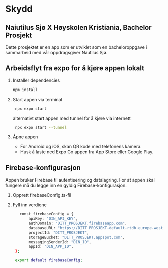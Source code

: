 # Skydd

## Naiutilus Sjø X Høyskolen Kristiania, Bachelor Prosjekt

Dette prosjektet er en app som er utviklet som en bacheloroppgave i sammarbeid med vår oppdragsgiver Nautilus Sjø.

## Arbeidsflyt fra expo for å kjøre appen lokalt

1. Installer dependencies

   ```bash
   npm install
   ```

2. Start appen via terminal

   ```bash
    npx expo start
   ```

   alternativt start appen med tunnel for å kjøre via internett

   ```bash
    npx expo start --tunnel
   ```

3. Åpne appen

   - For Android og iOS, skan QR kode med telefonens kamera.
   - Husk å laste ned Expo Go appen fra App Store eller Google Play.
  
## Firebase-konfigurasjon
Appen bruker Firebase til autentisering og datalagring. For at appen skal fungere må du legge inn en gyldig Firebase-konfigurasjon.

1. Opprett firebaseConfig.ts-fil

2. Fyll inn verdiene
   ```bash
	  const firebaseConfig = {
		  apiKey: "DIN_API_KEY",
		  authDomain: "DITT_PROSJEKT.firebaseapp.com",
		  databaseURL: "https://DITT_PROSJEKT-default-rtdb.europe-west1.firebasedatabase.app",
		  projectId: "DITT_PROSJEKT",
		  storageBucket: "DITT_PROSJEKT.appspot.com",
		  messagingSenderId: "DIN_ID",
		  appId: "DIN_APP_ID",
	};

	export default firebaseConfig;
   ```


